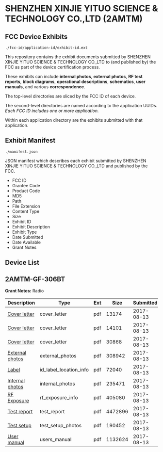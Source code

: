# SHENZHEN XINJIE YITUO SCIENCE & TECHNOLOGY CO.,LTD (2AMTM)
## FCC Device Exhibits

```
./fcc-id/application-id/exhibit-id.ext
```

This repository contains the exhibit documents submitted by SHENZHEN XINJIE YITUO SCIENCE & TECHNOLOGY CO.,LTD to (and published by) the FCC as part of the device certification process.

These exhibits can include **internal photos**, **external photos**, **RF test reports**, **block diagrams**, **operational descriptions**, **schematics**, **user manuals**, and various **correspondence**.

The top-level directories are sliced by the FCC ID of each device.

The second-level directories are named according to the application UUIDs. *Each FCC ID includes one or more application.*

Within each application directory are the exhibits submitted with that application. 

## Exhibit Manifest

```
./manifest.json
```

JSON manifest which describes each exhibit submitted by SHENZHEN XINJIE YITUO SCIENCE & TECHNOLOGY CO.,LTD and published by the FCC.

- FCC ID
- Grantee Code
- Product Code
- MD5
- Path
- File Extension
- Content Type
- Size
- Exhibit ID
- Exhibit Description
- Exhibit Type
- Date Submitted
- Date Available
- Grant Notes

## Device List
## 2AMTM-GF-306BT
**Grant Notes:** Radio

| Description | Type | Ext | Size | Submitted | Available |
| ----------- | ---- | --- | ---- | --------- | --------- |
| [Cover letter](2AMTM-GF-306BT/b8e7bd35d96a4866cc9ff5cbc8fce4ad/3509106.pdf) | cover_letter | pdf | 13174 | 2017-08-13 | 2017-08-13 |
| [Cover letter](2AMTM-GF-306BT/b8e7bd35d96a4866cc9ff5cbc8fce4ad/3509107.pdf) | cover_letter | pdf | 14101 | 2017-08-13 | 2017-08-13 |
| [Cover letter](2AMTM-GF-306BT/b8e7bd35d96a4866cc9ff5cbc8fce4ad/3509108.pdf) | cover_letter | pdf | 30868 | 2017-08-13 | 2017-08-13 |
| [External photos](2AMTM-GF-306BT/b8e7bd35d96a4866cc9ff5cbc8fce4ad/3509109.pdf) | external_photos | pdf | 308942 | 2017-08-13 | 2017-08-13 |
| [Label](2AMTM-GF-306BT/b8e7bd35d96a4866cc9ff5cbc8fce4ad/3509110.pdf) | id_label_location_info | pdf | 72040 | 2017-08-13 | 2017-08-13 |
| [Internal photos](2AMTM-GF-306BT/b8e7bd35d96a4866cc9ff5cbc8fce4ad/3509111.pdf) | internal_photos | pdf | 235471 | 2017-08-13 | 2017-08-13 |
| [RF Exposure](2AMTM-GF-306BT/b8e7bd35d96a4866cc9ff5cbc8fce4ad/3509113.pdf) | rf_exposure_info | pdf | 405080 | 2017-08-13 | 2017-08-13 |
| [Test report](2AMTM-GF-306BT/b8e7bd35d96a4866cc9ff5cbc8fce4ad/3509115.pdf) | test_report | pdf | 4472896 | 2017-08-13 | 2017-08-13 |
| [Test setup](2AMTM-GF-306BT/b8e7bd35d96a4866cc9ff5cbc8fce4ad/3509116.pdf) | test_setup_photos | pdf | 190452 | 2017-08-13 | 2017-08-13 |
| [User manual](2AMTM-GF-306BT/b8e7bd35d96a4866cc9ff5cbc8fce4ad/3509117.pdf) | users_manual | pdf | 1132624 | 2017-08-13 | 2017-08-13 |
